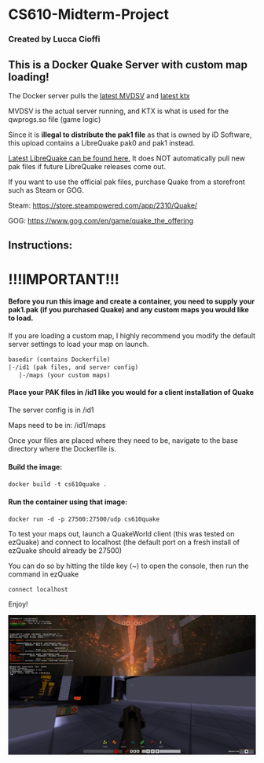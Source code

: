 # CS610-Midterm-Project
### Created by Lucca Cioffi

## This is a Docker Quake Server with custom map loading!

The Docker server pulls the [latest MVDSV](https://github.com/QW-Group/mvdsv/releases/latest/) and [latest ktx](https://github.com/QW-Group/ktx/releases/latest)

MVDSV is the actual server running, and KTX is what is used for the qwprogs.so file (game logic)

Since it is **illegal to distribute the pak1 file** as that is owned by iD Software, this upload contains a LibreQuake pak0 and pak1 instead. 

[Latest LibreQuake can be found here.](https://github.com/lavenderdotpet/LibreQuake/releases/latest)
It does NOT automatically pull new pak files if future LibreQuake releases come out.

If you want to use the official pak files, purchase Quake from a storefront such as Steam or GOG.

Steam: https://store.steampowered.com/app/2310/Quake/

GOG: https://www.gog.com/en/game/quake_the_offering

## Instructions:

# !!!IMPORTANT!!! 

#### Before you run this image and create a container, you need to supply your pak1.pak (if you purchased Quake) and any custom maps you would like to load. 
If you are loading a custom map, I highly recommend you modify the default server settings to load your map on launch.
```
basedir (contains Dockerfile)
|-/id1 (pak files, and server config)
   |-/maps (your custom maps)
```
#### Place your PAK files in /id1 like you would for a client installation of Quake

The server config is in /id1

Maps need to be in: /id1/maps

Once your files are placed where they need to be, navigate to the base directory where the Dockerfile is.

#### Build the image:
```
docker build -t cs610quake .
``` 

#### Run the container using that image:
```
docker run -d -p 27500:27500/udp cs610quake
```

To test your maps out, launch a QuakeWorld client (this was tested on ezQuake) and connect to localhost (the default port on a fresh install of ezQuake should already be 27500)

You can do so by hitting the tilde key (~) to open the console, then run the command in ezQuake
```
connect localhost
```

Enjoy!

![Lucca loaded into his server on a custom map](coolcubes-server.png)

